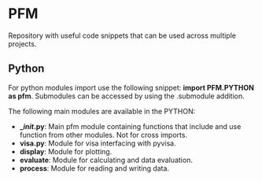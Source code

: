 # PFM
Repository with useful code snippets that can be used across multiple projects. 

## Python
For python modules import use the following snippet: **import PFM.PYTHON as pfm**. Submodules can be accessed by using the .submodule addition.

The following main modules are available in the PYTHON: 
- **__init_.py**: Main pfm module containing functions that include and use function from other modules. Not for cross imports. 
- **visa.py**: Module for visa interfacing with pyvisa. 
- **display**: Module for plotting. 
- **evaluate**: Module for calculating and data evaluation. 
- **process**: Module for reading and writing data. 